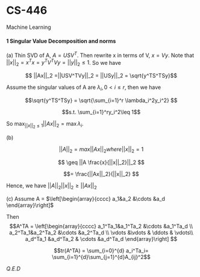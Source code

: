 # CS-446

Machine Learning
#### 1 Singular Value Decomposition and norms
(a) Thin SVD of A, $A = USV^T$. Then rewrite  x in terms of V, $x = Vy$. 
Note that $||x||_2 = x^Tx = y^TV^TVy = ||y||_2 \leq 1$.
So we have 

$$ ||Ax||_2 =||USV^TVy||_2 = ||USy||_2 = \sqrt{y^TS^TSy}$$

Assume the singular values of A are $\lambda_i, 0 < i \leq r$, then we have 

$$\sqrt{y^TS^TSy} = \sqrt{\sum_{i=1}^r \lambda_i^2y_i^2} $$

$$s.t. \sum_{i=1}^ry_i^2\leq 1$$

So $\max_{||x||_2\leq1}||Ax||_2 = \max \lambda_i$.


(b)

$$ ||A||_2 = max ||Ax||_2 where ||x||_2=1$$

$$ \geq ||A \frac{x}{||x||_2}||_2 $$ 

$$= \frac{||Ax||_2}{||x||_2} $$

Hence, we have $||A||_2||x||_2 \geq ||Ax||_2$

(c)
Assume A = $\left[\begin{array}{cccc} 
a_1&a_2 &\cdots &a_d
\end{array}\right]$

Then $$A^TA = \left[\begin{array}{cccc} 
a_1^Ta_1&a_1^Ta_2 &\cdots &a_1^Ta_d \\
a_2^Ta_1&a_2^Ta_2 &\cdots &a_2^Ta_d \\
\vdots &\vdots & \ddots & \vdots\\
a_d^Ta_1 &a_d^Ta_2 & \cdots &a_d^Ta_d
\end{array}\right]
$$

$$tr(A^TA) = \sum_{i=0}^{d} a_i^Ta_i= \sum_{i=1}^{d}\sum_{j=1}^{d}A_{ij}^2$$

$Q.E.D$
